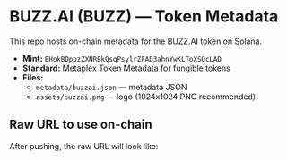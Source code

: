 # BUZZ.AI (BUZZ) — Token Metadata

This repo hosts on-chain metadata for the BUZZ.AI token on Solana.

- **Mint:** `EHokBDppzZXNRBkQsqPsylrZFAD3ahnYwKLToXSQcLAD`
- **Standard:** Metaplex Token Metadata for fungible tokens
- **Files:**
  - `metadata/buzzai.json` — metadata JSON
  - `assets/buzzai.png` — logo (1024x1024 PNG recommended)

## Raw URL to use on-chain
After pushing, the raw URL will look like:
